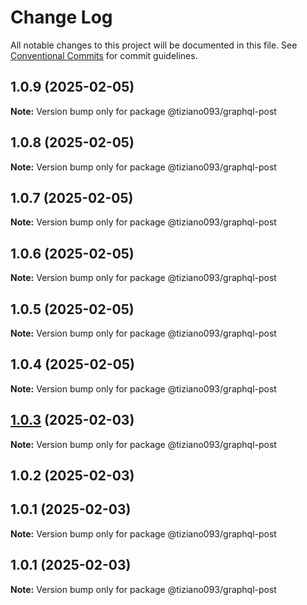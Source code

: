 # Change Log

All notable changes to this project will be documented in this file.
See [Conventional Commits](https://conventionalcommits.org) for commit guidelines.

## 1.0.9 (2025-02-05)

**Note:** Version bump only for package @tiziano093/graphql-post

## 1.0.8 (2025-02-05)

**Note:** Version bump only for package @tiziano093/graphql-post

## 1.0.7 (2025-02-05)

**Note:** Version bump only for package @tiziano093/graphql-post

## 1.0.6 (2025-02-05)

**Note:** Version bump only for package @tiziano093/graphql-post

## 1.0.5 (2025-02-05)

**Note:** Version bump only for package @tiziano093/graphql-post

## 1.0.4 (2025-02-05)

**Note:** Version bump only for package @tiziano093/graphql-post

## [1.0.3](https://github.com/tiziano093/graphql-nodeJS/compare/@tiziano093/graphql-post@1.0.2...@tiziano093/graphql-post@1.0.3) (2025-02-03)

**Note:** Version bump only for package @tiziano093/graphql-post

## 1.0.2 (2025-02-03)

## 1.0.1 (2025-02-03)

**Note:** Version bump only for package @tiziano093/graphql-post

## 1.0.1 (2025-02-03)

**Note:** Version bump only for package @tiziano093/graphql-post
